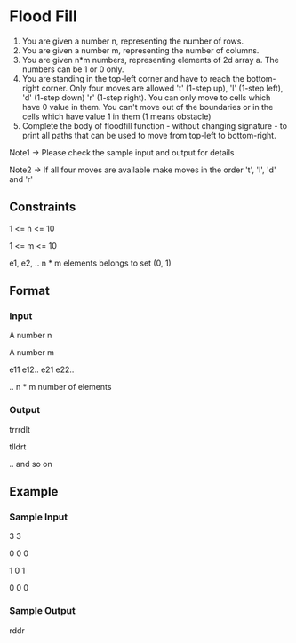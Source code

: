 # Flood Fill

1. You are given a number n, representing the number of rows.
2. You are given a number m, representing the number of columns.
3. You are given n*m numbers, representing elements of 2d array a. The numbers can be 1 or 0 only.
4. You are standing in the top-left corner and have to reach the bottom-right corner. 
Only four moves are allowed 't' (1-step up), 'l' (1-step left), 'd' (1-step down) 'r' (1-step right). You can only move to cells which have 0 value in them. You can't move out of the boundaries or in the cells which have value 1 in them (1 means obstacle)
5. Complete the body of floodfill function - without changing signature - to print all paths that can be used to move from top-left to bottom-right.

Note1 -> Please check the sample input and output for details

Note2 -> If all four moves are available make moves in the order 't', 'l', 'd' and 'r'

## Constraints
1 <= n <= 10

1 <= m <= 10

e1, e2, .. n * m elements belongs to set (0, 1)

## Format
### Input
A number n

A number m

e11
e12..
e21
e22..

.. n * m number of elements

### Output
trrrdlt

tlldrt

.. and so on

## Example
### Sample Input
3 3

0 0 0

1 0 1

0 0 0

### Sample Output
rddr
